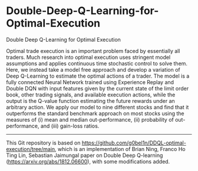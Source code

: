 # Double-Deep-Q-Learning-for-Optimal-Execution
Double Deep Q-Learning for Optimal Execution


Optimal trade execution is an important problem faced by essentially all traders. Much research into optimal execution uses stringent model assumptions and applies continuous time stochastic control to solve them. Here, we instead take a model free approach and develop a variation of Deep Q-Learning to estimate the optimal actions of a trader. The model is a fully connected Neural Network trained using Experience Replay and Double DQN with input features given by the current state of the limit order book, other trading signals, and available execution actions, while the output is the Q-value function estimating the future rewards under an arbitrary action. We apply our model to nine different stocks and find that it outperforms the standard benchmark approach on most stocks using the measures of (i) mean and median out-performance, (ii) probability of out-performance, and (iii) gain-loss ratios.

________________________________________________________________________________________________________________________________________________________________________________


This Git repository is based on https://github.com/g0bel1n/DDQL-optimal-execution/tree/main, which is an implementation of Brian Ning, Franco Ho Ting Lin, Sebastian Jaimungal paper on Double Deep Q-learning (https://arxiv.org/abs/1812.06600), with some modifications added.
